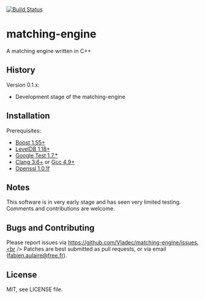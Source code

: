 [![Build Status](https://drone.io/github.com/Vladec/matching-engine/status.png)](https://drone.io/github.com/Vladec/matching-engine/latest)

matching-engine
===============

A matching engine written in C++

## History

Version 0.1.x:

* Development stage of the matching-engine

## Installation

Prerequisites:
* [Boost 1.55+](http://www.boost.org/)
* [LevelDB 1.18+](http://leveldb.org/)
* [Google Test 1.7.*](https://code.google.com/p/googletest/)
* [Clang 3.6+](http://clang.llvm.org/) or [Gcc 4.9+](https://gcc.gnu.org/)
* [Openssl 1.0.1f](https://www.openssl.org/)

## Notes

This software is in very early stage and has seen very limited testing. Comments
and contributions are welcome.

## Bugs and Contributing

Please report issues via https://github.com/Vladec/matching-engine/issues.<br />
Patches are best submitted as pull requests, or via email
(fabien.aulaire@free.fr).

## License

MIT, see LICENSE file.
